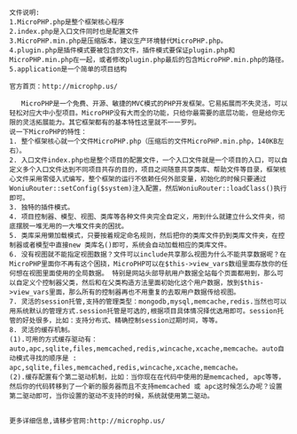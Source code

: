     文件说明:   
    1.MicroPHP.php是整个框架核心程序  
    2.index.php是入口文件同时也是配置文件  
    3.MicroPHP.min.php是压缩版本，建议生产环境替代MicroPHP.php。  
    4.plugin.php是插件模式要被包含的文件，插件模式要保证plugin.php和MicroPHP.min.php在一起，或者修改plugin.php最后的包含MicroPHP.min.php的路径。  
    5.application是一个简单的项目结构   

    官方首页：http://microphp.us/  

       MicroPHP是一个免费、开源、敏捷的MVC模式的PHP开发框架。它易拓展而不失灵活，可以轻松对应大中小型项目。MicroPHP没有大而全的功能，只给你最需要的底层功能，但是给你无限的灵活拓展能力。其它框架都有的基本特性这里就不一一罗列。 
    说一下MicroPHP的特性：  
    1. 整个框架核心就一个文件MicroPHP.php（压缩后的文件MicroPHP.min.php，140KB左右）。   
    2. 入口文件index.php也是整个项目的配置文件，一个入口文件就是一个项目的入口，可以自定义多个入口文件达到不同项目共存的目的，项目之间随意共享类库、帮助文件等目录，框架核心文件采用零侵入式编写，整个框架的运行不依赖任何外部变量，初始化的时候只要通过WoniuRouter::setConfig($system)注入配置，然后WoniuRouter::loadClass()执行即可。   
    3. 独特的插件模式。  
    4. 项目控制器、模型、视图、类库等各种文件夹完全自定义，用到什么就建立什么文件夹，彻底摆脱一堆无用的一大堆文件夹的困扰。  
    5. 类库采用懒加载模式，只要按着规定命名规则，然后把你的类库文件扔到类库文件夹，在控制器或者模型中直接new 类库名()即可，系统会自动加载相应的类库文件。    
    6. 没有视图就不能指定视图数据？文件可以include共享那么视图为什么不能共享数据呢？在MicroPHP里面你不再有这个困挠，MicroPHP可以在$this->view_vars数组里面存放你的任何想在视图里面使用的全局数据。 特别是网站头部导航用户数据全站每个页面都用到，那么可以自定义个控制器父类，然后和在父类构造方法里面初始化这个用户数据，放到$this->view_vars里面，那么所有的控制器再也不用重复的去取用户数据传给视图。   
    7. 灵活的session托管,支持的管理类型：mongodb,mysql,memcache,redis.当然也可以用系统默认的管理方式.session托管是可选的,根据项目具体情况择优选用即可。session托管的好处很多，比如：支持分布式、精确控制session过期时间，等等。    
    8. 灵活的缓存机制。   
    (1).可用的方式缓存驱动有：auto,apc,sqlite,files,memcached,redis,wincache,xcache,memcache。auto自动模式寻找的顺序是 : apc,sqlite,files,memcached,redis,wincache,xcache,memcache。   
    (2).缓存配置有个第二驱动机制，比如：当你现在在代码中使用的是memcached, apc等等，然后你的代码转移到了一个新的服务器而且不支持memcached 或 apc这时候怎么办呢？设置第二驱动即可，当你设置的驱动不支持的时候，系统就使用第二驱动。   


    更多详细信息,请移步官网:http://microphp.us/